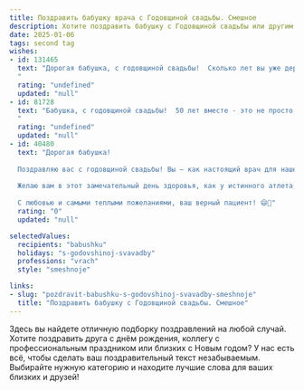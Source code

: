 ```yaml
---
title: Поздравить бабушку врача с Годовщиной свадьбы. Смешное
description: Хотите поздравить бабушку с Годовщиной свадьбы или другим праздником? Наш ИИ создаст незабываемое поздравление, а вы обязательно выделитесь среди других.  
date: 2025-01-06
tags: second tag
wishes:
- id: 131465
  text: "Дорогая бабушка, с годовщиной свадьбы!  Сколько лет вы уже держитесь вместе, как крепкий медицинский шов – ни одной расходящейся ниточки!  Надеюсь, секрет вашей долгой и счастливой семейной жизни не в том, что дедушка тайно подмешивал в чай валерьянку…  Шучу, конечно!  Поздравляю вас с этим замечательным днём!  Пусть ваша семейная жизнь будет такой же яркой и долгой, как очередь к вам за бесплатными рецептами здоровья!
  "
  rating: "undefined"
  updated: "null"
- id: 81728
  text: "Бабушка, с годовщиной свадьбы!  50 лет вместе - это не просто  долго и счастливо, это  почти как  медицинский  рекорд!  Пусть ваша любовь  прекрасная, как  вы  молоды! 😂
  "
  rating: "undefined"
  updated: "null"
- id: 40480
  text: "Дорогая бабушка!
  
  Поздравляю вас с годовщиной свадьбы! Вы — как настоящий врач для нашей семьи: всегда знаете, как поднять настроение, прописать хорошую шутку и поставить на ноги в трудные времена.
  
  Желаю вам в этот замечательный день здоровья, как у истинного атлета, и любви, как у подростков — пусть сердце стучит, а жизнь брызжет радостью, как рецепты старинной аптеки! Пусть ваши совместные будни будут полны смеха, интересных диагнозов совместных увлечений и лечения скуки!
  
  С любовью и самыми теплыми пожеланиями, ваш верный пациент! 😄💖"
  rating: "0"
  updated: "null"

selectedValues:
  recipients: "babushku"
  holidays: "s-godovshinoj-svavadby"
  professions: "vrach"
  style: "smeshnoje"

links:
- slug: "pozdravit-babushku-s-godovshinoj-svavadby-smeshnoje"
  title: "Поздравить бабушку с Годовщиной свадьбы. Смешное"
---
```


Здесь вы найдете отличную подборку поздравлений на любой случай. 
Хотите поздравить друга с днём рождения, коллегу с профессиональным праздником или близких с Новым годом? У нас есть всё, чтобы сделать ваш поздравительный текст незабываемым. Выбирайте нужную категорию и находите лучшие слова для ваших близких и друзей!
